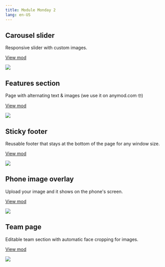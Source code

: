 ```yaml
---
title: Module Monday 2
lang: en-US
---
```


## Carousel slider
Responsive slider with custom images.

<a class="btn btn-sm" href="https://anymod.com/mod/dbdkb?v=20">View mod</a>

<a href="https://anymod.com/mod/dbdkb?v=20">
  <img src="https://res.cloudinary.com/component/image/upload/v1530209769/slider_gspret.gif"/>
</a>

## Features section
Page with alternating text & images (we use it on anymod.com 🤓)

<a class="btn btn-sm" href="https://anymod.com/mod/rdoll?v=20">View mod</a>

<a href="https://anymod.com/mod/rdoll?v=20">
  <img src="https://res.cloudinary.com/component/image/upload/v1530209760/feature_c2ehuy.png"/>
</a>

## Sticky footer
Reusable footer that stays at the bottom of the page for any window size.

<a class="btn btn-sm" href="https://anymod.com/mod/ondrb?v=20">View mod</a>

<a href="https://anymod.com/mod/ondrb?v=20">
  <img src="https://res.cloudinary.com/component/image/upload/v1530209760/footer_uqioxn.png"/>
</a>

## Phone image overlay
Upload your image and it shows on the phone's screen.

<a class="btn btn-sm" href="https://anymod.com/mod/rdoal?v=20">View mod</a>

<a href="https://anymod.com/mod/rdoal?v=20">
  <img src="https://res.cloudinary.com/component/image/upload/v1530209760/phone_overlay_es4ezp.png"/>
</a>

## Team page
Editable team section with automatic face cropping for images.

<a class="btn btn-sm" href="https://anymod.com/mod/moalk?v=20">View mod</a>

<a href="https://anymod.com/mod/moalk?v=20">
  <img src="https://res.cloudinary.com/component/image/upload/v1530209760/team_page_ij8ypx.png"/>
</a>